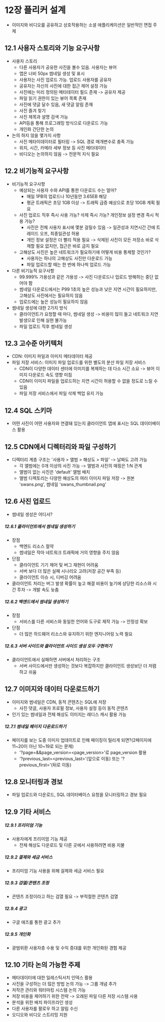 # 12장 플리커 설계
- 이미지와 비디오를 공유하고 상호작용하는 소셜 애플리케이션은 일반적인 면접 주제

## 12.1 사용자 스토리와 기능 요구사항
- 사용자 스토리
  - 다른 사용자가 공유한 사진을 볼수 있음. 사용자는 뷰어
  - 앱은 너비 50px 썸네일 생성 및 표시
  - 사용자는 사진 업로드 가능. 업로드 사용자를 공유자
  - 공유자는 자신의 사진에 대한 접근 제어 설정 가능
  - 사진에는 미리 정의된 메타데이터 필드 존재 -> 공유자 제공
  - 파일 읽기 권한이 있는 뷰어 목록 존재
  - 사진에 댓글 달수 있음, 새 댓글 알림 존재
  - 사진 즐겨 찾기
  - 사진 제목과 설명 검색 가능
  - API등을 통해 프로그래밍 방식으로 다운로드 가능
  - 개인화 간단한 논의
- 논의 하지 않을 몇가지 사항
  - 사진 메타이데이터로 필터링 -> SQL 경로 매개변수로 충족 가능
  - 위치, 시간, 카메라 세부 정보 등 사진 메타데이터
  - 비디오는 논의하지 않음 -> 전문적 지식 필요

## 12.2 비기능적 요구사항
- 비기능적 요구사항
  - 예상되는 사용자 수와 API를 통한 다운로드 수는 얼마?
    - 매일 1PB의 업로드나 10년동안 3.65EB 해당
    - 평균 트래픽은 초당 1GB 이상 -> 트래픽 급증 예상으로 초당 10GB 계획 필요
  - 사진 업로드 직후 즉시 사용 가능? 삭제 즉시 가능? 개인정보 설정 변경 즉시 적용 가능?
    - 사진은 전체 사용자 표시에 몇분 걸릴수 있음 -> 일관성과 지연시간 간에 트레이드 오프, 최종일관성 허용
    - 개인 정보 설정은 더 빨리 적용 필요 -> 삭제된 사진이 모든 저장소 바로 삭제할 필요 없지만, 접근은 바로 금지 필요
  - 고해상도 사진은 높은 네트워크가 필요하기에 어떻게 비용 통제할 것인가?
    - 사용자는 하나의 고해상도 사진만 다운로드 가능
    - 파일 업로드할 때는 한 번에 하나씩 업로드 가능
- 다른 비기능적 요구사항
  - 99.999% 가용성과 같은 가용성 -> 사진 다운로드나 업로드 방해하는 중단 없어야 함
  - 썸네일 다운로드에서는 P99 1초의 높은 성능과 낮은 지연 시간이 필요하지만, 고해상도 사진에서는 필요하지 않음
  - 업로드에는 높은 성능이 필요하지 않음
- 썸네일 생성에 대한 2가지 방식
  - 클라이언트가 요청할 때 마다, 썸네일 생성 -> 비용이 많이 들고 네트워크 지연 발생으로 인해 실현 불가능
  - 파일 업로드 직후 썸네일 생성

## 12.3 고수준 아키텍처
- CDN: 이미지 파일과 이미지 메타데이터 제공
- 파일 저장 서비스: 이미지 파일 업로드를 위한 별도의 분산 파일 저장 서비스
  - CDN이 다양한 데이터 센터에 이미지를 복제하는 데 다소 시간 소요 -> 뷰어 이미지 다운로드 속도 영향 미침
  - CDN이 이미지 파일을 업로드하는 지연 시간이 허용할 수 없을 정도로 느릴 수 있음
  - 파일 저장 서비스에서 파일 삭제 백업 유지 가능

## 12.4 SQL 스키마
- 어떤 사진이 어떤 사용자와 연결돼 있는지 클라이언트 앱에 표시는 SQL 데이터베이스 활용

## 12.5 CDN에서 디렉터리와 파일 구성하기
- 디렉터리 계층 구조는 '사용자 > 앨범 > 해상도 > 파일' -> 날짜도 고려 가능
  - 각 앨범에는 0개 이상의 사진 가능 -> 앨범과 사진의 매핑은 1:N 관계
  - 앨범이 없는 사진은 'default' 앨범 배치
  - 앨범 디렉토리는 다양한 해상도의 여러 이미지 파일 저장 -> 원본 'swans.png', 썸네일 'swans_thumbnail.png'

## 12.6 사진 업로드
- 썸네일 생성은 어디서?
##### 12.6.1 클라이언트에서 썸네일 생성하기
- 장점
  - 백엔드 리소스 절약
  - 썸네일은 작아 네트워크 트래픽에 거의 영향을 주지 않음
- 단점
  - 클라이언트 기기 제어 및 버그 재현이 어려움
  - 서버 보다 더 많은 실패 시나리오 고려(저장 공간 부족 등)
  - 클라이언트 이슈 시, 디버깅 어려움
- 클라이언트 처리는 버그 발생 확률이 높고 해결 비용이 높기에 상당한 리소스와 시간 투자 -> 개발 속도 늦춤
##### 12.6.2 백엔드에서 썸네일 생성하기
- 장점
  - 서비스를 다른 서비스와 동일한 언어와 도구로 제작 가능 -> 안정성 확보
- 단점
  - 더 많은 하드웨어 리소스와 유지하기 위한 엔지니어링 노력 필요
##### 12.6.3 서버 사이드와 클라이언트 사이드 생성 모두 구현하기
- 클라이언트에서 실패하면 서버에서 처리하는 구조
  - 서버 사이드에서만 생성하는 것보다 복잡하지만 클라이언트 생성보단 더 저렴하고 쉬움

## 12.7 이미지와 데이터 다운로드하기
- 이미지와 썸네일은 CDN, 동적 콘텐츠는 SQL에 저장
  - 사진 댓글, 사용자 프로필 정보, 사용자 설정 등이 동적 콘텐츠
- 인기 있는 썸네일과 전체 해상도 이미지는 레디스 캐시 활용 가능

##### 12.7.1 썸네일 페이지 다운로드하기
- 페이지를 보는 도중 이미지 업데이트로 인해 페이징이 밀리게 되면?(2페이지에 11~20이 아닌 10~19로 되는 문제)
  - '?page=<page>&&page_version=<page_version>'로 page_version 활용
  - '?previous_last=<previous_last>'(앞으로 이동) 또는 '?previous_first=<first>'(뒤로 이동)

## 12.8 모니터링과 경보
- 파일 업로드와 다운로드, SQL 데이터베이스 요청을 모니터링하고 경보 필요

## 12.9 기타 서비스
##### 12.9.1 프리미엄 기능
- 사용자에게 프리미엄 기능 제공
  - 전체 해상도 다운로드 및 다른 곳에서 사용하려면 비용 지불
##### 12.9.2 결제와 세금 서비스
- 프리미엄 기능 사용을 위해 걸제와 세금 서비스 필요
##### 12.9.3 검열/콘텐츠 조정
- 콘텐츠 조정이라고 하는 검열 필요 -> 부적절한 콘텐츠 검열
##### 12.9.4 광고
- 구글 애즈를 통한 광고 추가
##### 12.9.5 개인화
- 광범위환 사용자층 수용 및 수익 증대를 위한 개인화된 경험 제공

## 12.10 기타 논의 가능한 주제
- 메타데이터에 대한 일레스틱서치 인덱스 활용
- 사진을 구성하는 더 많은 방법 논의 가능 -> 그룹 개념 추가
- 저작관 관리와 워터마킹 시스템 논의 가능
- 저장 비용을 제어하기 위한 전략 -> 오래된 파일 다른 저장 시스템 사용
- 분석을 위한 배치 파이프라인 생성
- 다른 사용자를 팔로우 하고 알림 수신
- 오디오와 비디오 스트리밍 지원